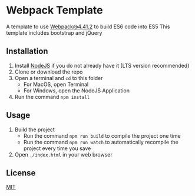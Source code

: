 # Webpack Template

A template to use Webpack@4.41.2 to build ES6 code into ES5
This template includes bootstrap and jQuery

## Installation

1. Install [NodeJS](https://nodejs.org/en/) if you do not already have it (LTS version recommended)
1. Clone or download the repo
1. Open a terminal and `cd` to this folder
    * For MacOS, open Terminal
    * For Windows, open the NodeJS Application
1. Run the command `npm install`

## Usage

1. Build the project
    * Run the command `npm run build` to compile the project one time
    * Run the command `npm run watch` to automatically recompile the project every time you save
1. Open `./index.html` in your web browser

## License
[MIT](https://choosealicense.com/licenses/mit/)